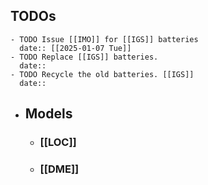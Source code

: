 ## TODOs
	- TODO Issue [[IMO]] for [[IGS]] batteries 
	  date:: [[2025-01-07 Tue]]
	- TODO Replace [[IGS]] batteries.
	  date::
	- TODO Recycle the old batteries. [[IGS]]
	  date::
- ## Models
	- ### [[LOC]]
	- ### [[DME]]